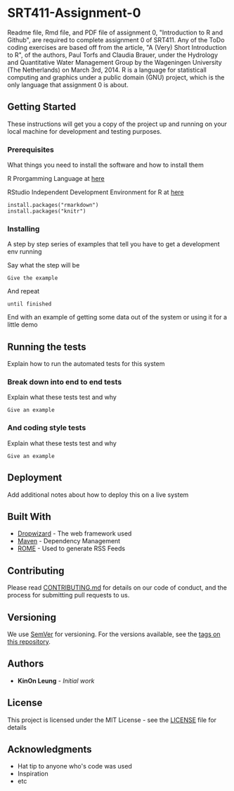 # SRT411-Assignment-0
Readme file, Rmd file, and PDF file of assignment 0, "Introduction to R and Github", are required to complete assignment 0 of SRT411. Any of the ToDo coding exercises are based off from the article, "A (Very) Short Introduction to R", of the authors, Paul Torfs and Claudia Brauer, under the Hydrology and Quantitative Water Management Group by the Wageningen University (The Netherlands) on March 3rd, 2014.  R is a language for statisticall computing and graphics under a public domain (GNU) project, which is the only language that assignment 0 is about. 

## Getting Started

These instructions will get you a copy of the project up and running on your local machine for development and testing purposes. 

### Prerequisites

What things you need to install the software and how to install them

R Prorgamming Language at [here](https://www.r-project.org/)




RStudio Independent Development Environment for R at [here](https://www.rstudio.com/)
```
install.packages("rmarkdown")
install.packages("knitr")
```

### Installing

A step by step series of examples that tell you have to get a development env running

Say what the step will be

```
Give the example
```

And repeat

```
until finished
```

End with an example of getting some data out of the system or using it for a little demo

## Running the tests

Explain how to run the automated tests for this system

### Break down into end to end tests

Explain what these tests test and why

```
Give an example
```

### And coding style tests

Explain what these tests test and why

```
Give an example
```

## Deployment

Add additional notes about how to deploy this on a live system

## Built With

* [Dropwizard](http://www.dropwizard.io/1.0.2/docs/) - The web framework used
* [Maven](https://maven.apache.org/) - Dependency Management
* [ROME](https://rometools.github.io/rome/) - Used to generate RSS Feeds

## Contributing

Please read [CONTRIBUTING.md](https://gist.github.com/PurpleBooth/b24679402957c63ec426) for details on our code of conduct, and the process for submitting pull requests to us.

## Versioning

We use [SemVer](http://semver.org/) for versioning. For the versions available, see the [tags on this repository](https://github.com/your/project/tags). 

## Authors

* **KinOn Leung** - *Initial work*

## License

This project is licensed under the MIT License - see the [LICENSE](LICENSE) file for details

## Acknowledgments

* Hat tip to anyone who's code was used
* Inspiration
* etc
